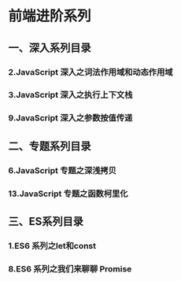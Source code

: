 # 前端进阶系列
## 一、深入系列目录
### 2.JavaScript 深入之词法作用域和动态作用域
### 3.JavaScript 深入之执行上下文栈
### 9.JavaScript 深入之参数按值传递
## 二、专题系列目录
### 6.JavaScript 专题之深浅拷贝
### 13.JavaScript 专题之函数柯里化
## 三、ES系列目录
### 1.ES6 系列之let和const
### 8.ES6 系列之我们来聊聊 Promise
